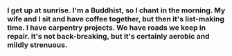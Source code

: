 ### I get up at sunrise. I'm a Buddhist, so I chant in the morning. My wife and I sit and have coffee together, but then it's list-making time. I have carpentry projects. We have roads we keep in repair. It's not back-breaking, but it's certainly aerobic and mildly strenuous.